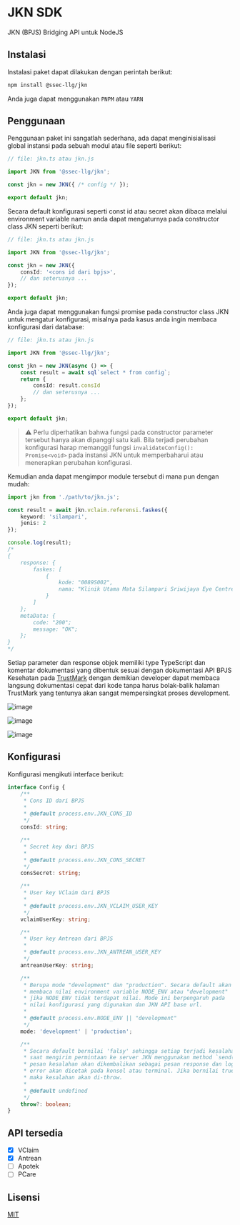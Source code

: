 # JKN SDK

JKN (BPJS) Bridging API untuk NodeJS

## Instalasi

Instalasi paket dapat dilakukan dengan perintah berikut:

```bash
npm install @ssec-llg/jkn
```
Anda juga dapat menggunakan `PNPM` atau `YARN`

## Penggunaan

Penggunaan paket ini sangatlah sederhana, ada dapat menginisialisasi global instansi pada sebuah modul atau file seperti berikut:

```ts
// file: jkn.ts atau jkn.js

import JKN from '@ssec-llg/jkn';

const jkn = new JKN({ /* config */ });

export default jkn;
```

Secara default konfigurasi seperti const id atau secret akan dibaca melalui environment variable namun anda dapat mengaturnya pada constructor class JKN seperti berikut:

```ts
// file: jkn.ts atau jkn.js

import JKN from '@ssec-llg/jkn';

const jkn = new JKN({
	consId: '<cons id dari bpjs>',
	// dan seterusnya ...
});

export default jkn;
```

Anda juga dapat menggunakan fungsi promise pada constructor class JKN untuk mengatur konfigurasi, misalnya pada kasus anda ingin membaca konfigurasi dari database:

```ts
// file: jkn.ts atau jkn.js

import JKN from '@ssec-llg/jkn';

const jkn = new JKN(async () => {
	const result = await sql`select * from config`;
	return {
		consId: result.consId
		// dan seterusnya ...
	};
});

export default jkn;
```

> ⚠ Perlu diperhatikan bahwa fungsi pada constructor parameter tersebut hanya akan dipanggil satu kali. Bila terjadi perubahan konfigurasi harap memanggil fungsi `invalidateConfig(): Promise<void>` pada instansi JKN untuk memperbaharui atau menerapkan perubahan konfigurasi.

Kemudian anda dapat mengimpor module tersebut di mana pun dengan mudah:

```ts
import jkn from './path/to/jkn.js';

const result = await jkn.vclaim.referensi.faskes({
	keyword: 'silampari',
	jenis: 2
});

console.log(result);
/*
{
	response: {
		faskes: [
			{
				kode: "0089S002",
				nama: "Klinik Utama Mata Silampari Sriwijaya Eye Centre"
			}
		]
	};
	metaData: {
		code: "200";
		message: "OK";
	};
}
*/

```

Setiap parameter dan response objek memiliki type TypeScript dan komentar dokumentasi yang dibentuk sesuai dengan dokumentasi API BPJS Kesehatan pada [TrustMark](https://dvlp.bpjs-kesehatan.go.id:8888/trust-mark/main.html) dengan demikian developer dapat membaca langsung dokumentasi cepat dari kode tanpa harus bolak-balik halaman TrustMark yang tentunya akan sangat mempersingkat proses development.

![image](https://github.com/ssec-llg/jkn/assets/25121822/cda03042-949a-446a-aa11-06abd55e3069)

![image](https://github.com/ssec-llg/jkn/assets/25121822/ff5f8aa4-3e23-43f4-81ca-cf7827aff5ba)

![image](https://github.com/ssec-llg/jkn/assets/25121822/9c082475-db87-42c3-9180-58cfb602c983)

## Konfigurasi

Konfigurasi mengikuti interface berikut:

```ts
interface Config {
	/**
	 * Cons ID dari BPJS
	 * 
	 * @default process.env.JKN_CONS_ID
	 */
	consId: string;

	/**
	 * Secret key dari BPJS
	 * 
	 * @default process.env.JKN_CONS_SECRET
	 */
	consSecret: string;

	/**
	 * User key VClaim dari BPJS
	 * 
	 * @default process.env.JKN_VCLAIM_USER_KEY
	 */
	vclaimUserKey: string;

	/**
	 * User key Antrean dari BPJS
	 * 
	 * @default process.env.JKN_ANTREAN_USER_KEY
	 */
	antreanUserKey: string;

	/**
	 * Berupa mode "development" dan "production". Secara default akan
	 * membaca nilai environment variable NODE_ENV atau "development"
	 * jika NODE_ENV tidak terdapat nilai. Mode ini berpengaruh pada
	 * nilai konfigurasi yang digunakan dan JKN API base url.
	 *
	 * @default process.env.NODE_ENV || "development"
	 */
	mode: 'development' | 'production';

	/**
	 * Secara default bernilai 'falsy' sehingga setiap terjadi kesalahan
	 * saat mengirim permintaan ke server JKN menggunakan method `send()`,
	 * pesan kesalahan akan dikembalikan sebagai pesan response dan log
	 * error akan dicetak pada konsol atau terminal. Jika bernilai true,
	 * maka kesalahan akan di-throw.
	 *
	 * @default undefined
	 */
	throw?: boolean;
}
```

## API tersedia

- [x] VClaim
- [x] Antrean
- [ ] Apotek
- [ ] PCare

## Lisensi

[MIT](./LICENSE)
